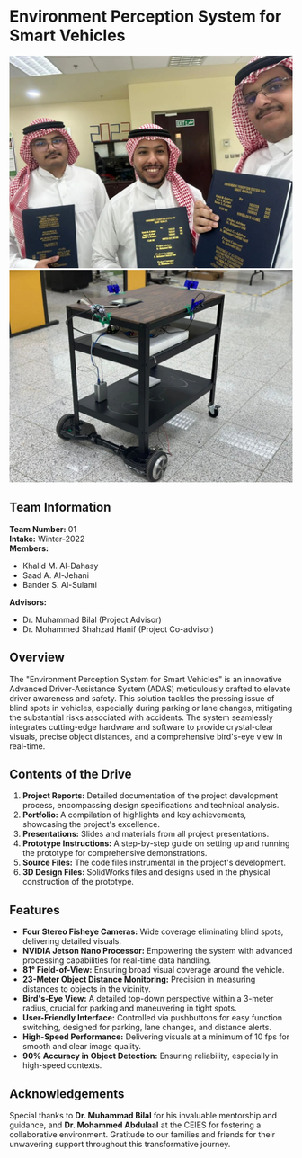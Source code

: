 # Environment Perception System for Smart Vehicles

![The Team](https://github.com/S3dMJ/ENVIRONMENT_PERCEPTION_SYSTEM_FOR_SMART_VEHICLES/blob/main/Images/The%20Team.jpeg)
![The Project](https://github.com/S3dMJ/ENVIRONMENT_PERCEPTION_SYSTEM_FOR_SMART_VEHICLES/blob/main/Images/The%20Project.jpeg)


## Team Information

**Team Number:** 01  
**Intake:** Winter-2022  
**Members:**
- Khalid M. Al-Dahasy
- Saad A. Al-Jehani
- Bander S. Al-Sulami  

**Advisors:**
- Dr. Muhammad Bilal (Project Advisor)
- Dr. Mohammed Shahzad Hanif (Project Co-advisor)

## Overview

The "Environment Perception System for Smart Vehicles" is an innovative Advanced Driver-Assistance System (ADAS) meticulously crafted to elevate driver awareness and safety. This solution tackles the pressing issue of blind spots in vehicles, especially during parking or lane changes, mitigating the substantial risks associated with accidents. The system seamlessly integrates cutting-edge hardware and software to provide crystal-clear visuals, precise object distances, and a comprehensive bird's-eye view in real-time.

## Contents of the Drive

1. **Project Reports:** Detailed documentation of the project development process, encompassing design specifications and technical analysis.
2. **Portfolio:** A compilation of highlights and key achievements, showcasing the project's excellence.
3. **Presentations:** Slides and materials from all project presentations.
4. **Prototype Instructions:** A step-by-step guide on setting up and running the prototype for comprehensive demonstrations.
5. **Source Files:** The code files instrumental in the project's development.
6. **3D Design Files:** SolidWorks files and designs used in the physical construction of the prototype.

## Features

- **Four Stereo Fisheye Cameras:** Wide coverage eliminating blind spots, delivering detailed visuals.
- **NVIDIA Jetson Nano Processor:** Empowering the system with advanced processing capabilities for real-time data handling.
- **81° Field-of-View:** Ensuring broad visual coverage around the vehicle.
- **23-Meter Object Distance Monitoring:** Precision in measuring distances to objects in the vicinity.
- **Bird's-Eye View:** A detailed top-down perspective within a 3-meter radius, crucial for parking and maneuvering in tight spots.
- **User-Friendly Interface:** Controlled via pushbuttons for easy function switching, designed for parking, lane changes, and distance alerts.
- **High-Speed Performance:** Delivering visuals at a minimum of 10 fps for smooth and clear image quality.
- **90% Accuracy in Object Detection:** Ensuring reliability, especially in high-speed contexts.

## Acknowledgements

Special thanks to **Dr. Muhammad Bilal** for his invaluable mentorship and guidance, and **Dr. Mohammed Abdulaal** at the CEIES for fostering a collaborative environment. Gratitude to our families and friends for their unwavering support throughout this transformative journey.
